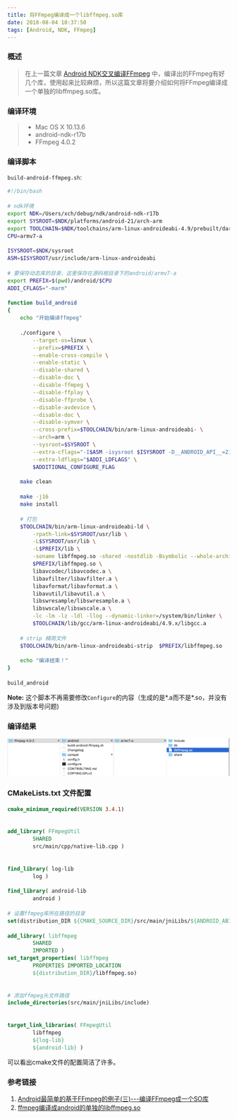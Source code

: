 ```yaml
---
title: 将FFmpeg编译成一个libffmpeg.so库
date: 2018-08-04 10:37:50
tags: [Android, NDK, FFmpeg]
---
```


### 概述

> 在上一篇文章 [Android NDK交叉编译FFmpeg](https://xch168.github.io/2018/07/22/android-ndk-ffmpeg-compile/) 中，编译出的FFmpeg有好几个库，使用起来比较麻烦，所以这篇文章将要介绍如何将FFmpeg编译成一个单独的libffmpeg.so库。

<!--more-->

### 编译环境

> - Mac OS X  10.13.6
> - android-ndk-r17b
> - FFmpeg 4.0.2

### 编译脚本

`build-android-ffmpeg.sh`:

```bash
#!/bin/bash

# ndk环境    
export NDK=/Users/xch/debug/ndk/android-ndk-r17b
export SYSROOT=$NDK/platforms/android-21/arch-arm
export TOOLCHAIN=$NDK/toolchains/arm-linux-androideabi-4.9/prebuilt/darwin-x86_64
CPU=armv7-a

ISYSROOT=$NDK/sysroot
ASM=$ISYSROOT/usr/include/arm-linux-androideabi

# 要保存动态库的目录，这里保存在源码根目录下的android/armv7-a
export PREFIX=$(pwd)/android/$CPU
ADDI_CFLAGS="-marm"

function build_android
{
    echo "开始编译ffmpeg"

    ./configure \
        --target-os=linux \
        --prefix=$PREFIX \
        --enable-cross-compile \
        --enable-static \
        --disable-shared \
        --disable-doc \
        --disable-ffmpeg \
        --disable-ffplay \
        --disable-ffprobe \
        --disable-avdevice \
        --disable-doc \
        --disable-symver \
        --cross-prefix=$TOOLCHAIN/bin/arm-linux-androideabi- \
        --arch=arm \
        --sysroot=$SYSROOT \
        --extra-cflags="-I$ASM -isysroot $ISYSROOT -D__ANDROID_API__=21 -U_FILE_OFFSET_BITS -Os -fPIC -DANDROID -Wno-deprecated -mfloat-abi=softfp -marm" \
        --extra-ldflags="$ADDI_LDFLAGS" \
        $ADDITIONAL_CONFIGURE_FLAG

    make clean

    make -j16
    make install

    # 打包
    $TOOLCHAIN/bin/arm-linux-androideabi-ld \
        -rpath-link=$SYSROOT/usr/lib \
        -L$SYSROOT/usr/lib \
        -L$PREFIX/lib \
        -soname libffmpeg.so -shared -nostdlib -Bsymbolic --whole-archive --no-undefined -o \
        $PREFIX/libffmpeg.so \
        libavcodec/libavcodec.a \
        libavfilter/libavfilter.a \
        libavformat/libavformat.a \
        libavutil/libavutil.a \
        libswresample/libswresample.a \
        libswscale/libswscale.a \
        -lc -lm -lz -ldl -llog --dynamic-linker=/system/bin/linker \
        $TOOLCHAIN/lib/gcc/arm-linux-androideabi/4.9.x/libgcc.a
 
    # strip 精简文件
    $TOOLCHAIN/bin/arm-linux-androideabi-strip  $PREFIX/libffmpeg.so

    echo "编译结束！"
}

build_android
```

**Note:** 这个脚本不再需要修改`Configure`的内容（生成的是*.a而不是*.so，并没有涉及到版本号问题)

### 编译结果

![libffmpeg](android-ndk-compile-ffmpeg-to-a-so/libffmpeg.png)

### CMakeLists.txt 文件配置

```cmake
cmake_minimum_required(VERSION 3.4.1)


add_library( FFmpegUtil
        SHARED
        src/main/cpp/native-lib.cpp )


find_library( log-lib
        log )

find_library( android-lib
        android )

# 设置ffmpeg库所在路径的目录
set(distribution_DIR ${CMAKE_SOURCE_DIR}/src/main/jniLibs/${ANDROID_ABI})

add_library( libffmpeg
        SHARED
        IMPORTED )
set_target_properties( libffmpeg
        PROPERTIES IMPORTED_LOCATION
        ${distribution_DIR}/libffmpeg.so)


# 添加ffmpeg头文件路径
include_directories(src/main/jniLibs/include)


target_link_libraries( FFmpegUtil
        libffmpeg
        ${log-lib}
        ${android-lib} )
```

可以看出cmake文件的配置简洁了许多。

### 参考链接

1. [Android最简单的基于FFmpeg的例子(三)---编译FFmpeg成一个SO库](http://www.ihubin.com/blog/android-ffmpeg-demo-3/)
2. [ffmpeg编译成android的单独的libffmpeg.so](https://blog.csdn.net/sunwutian0325/article/details/53502025)